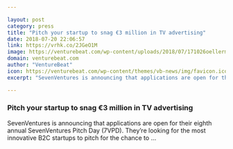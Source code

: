 ```yaml
---

layout: post
category: press
title: "Pitch your startup to snag €3 million in TV advertising"
date: 2018-07-20 22:06:57
link: https://vrhk.co/2JGeO1M
image: https://venturebeat.com/wp-content/uploads/2018/07/171026oellermannDLD4692.jpg?fit=3000%2C2120&strip=all
domain: venturebeat.com
author: "VentureBeat"
icon: https://venturebeat.com/wp-content/themes/vb-news/img/favicon.ico
excerpt: "SevenVentures is announcing that applications are open for their eighth annual SevenVentures Pitch Day (7VPD). They’re looking for the most innovative B2C startups to pitch for the chance to …"

---
```


### Pitch your startup to snag €3 million in TV advertising

SevenVentures is announcing that applications are open for their eighth annual SevenVentures Pitch Day (7VPD). They’re looking for the most innovative B2C startups to pitch for the chance to …